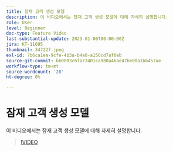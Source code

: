 ```yaml
---
title: 잠재 고객 생성 모델
description: 이 비디오에서는 잠재 고객 생성 모델에 대해 자세히 설명합니다.
role: User
level: Beginner
doc-type: Feature Video
last-substantial-update: 2023-01-06T00:00:00Z
jira: KT-11695
thumbnail: 347227.jpeg
exl-id: 7b6ca1ea-9cfe-4b3a-b4a0-a150cd7af0eb
source-git-commit: b60003c6fa73401ca980a46ae47be00a1bb457ae
workflow-type: tm+mt
source-wordcount: '28'
ht-degree: 0%

---
```


# 잠재 고객 생성 모델

이 비디오에서는 잠재 고객 생성 모델에 대해 자세히 설명합니다.

>[!VIDEO](https://video.tv.adobe.com/v/347227/?quality=12&learn=on)
